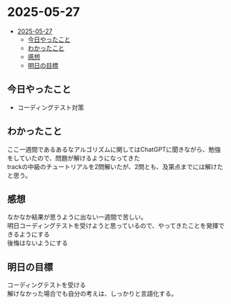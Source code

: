 # 2025-05-27
- [2025-05-27](#2025-05-27)
  - [今日やったこと](#今日やったこと)
  - [わかったこと](#わかったこと)
  - [感想](#感想)
  - [明日の目標](#明日の目標)
## 今日やったこと  
- コーディングテスト対策
## わかったこと  
ここ一週間であるあるなアルゴリズムに関してはChatGPTに聞きながら、勉強をしていたので、問題が解けるようになってきた  
trackの中級のチュートリアルを2問解いたが、2問とも、及第点までには解けたと思う。  

## 感想  
なかなか結果が思うように出ない一週間で苦しい。  
明日コーディングテストを受けようと思っているので、やってきたことを発揮できるようにする  
後悔はないようにする  

## 明日の目標  
コーディングテストを受ける  
解けなかった場合でも自分の考えは、しっかりと言語化する。  

